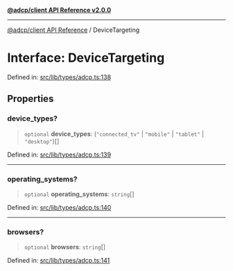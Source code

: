 [**@adcp/client API Reference v2.0.0**](../README.md)

***

[@adcp/client API Reference](../README.md) / DeviceTargeting

# Interface: DeviceTargeting

Defined in: [src/lib/types/adcp.ts:138](https://github.com/adcontextprotocol/adcp-client/blob/add23254eadaef025ae9fbe49b40948f459b98ff/src/lib/types/adcp.ts#L138)

## Properties

### device\_types?

> `optional` **device\_types**: (`"connected_tv"` \| `"mobile"` \| `"tablet"` \| `"desktop"`)[]

Defined in: [src/lib/types/adcp.ts:139](https://github.com/adcontextprotocol/adcp-client/blob/add23254eadaef025ae9fbe49b40948f459b98ff/src/lib/types/adcp.ts#L139)

***

### operating\_systems?

> `optional` **operating\_systems**: `string`[]

Defined in: [src/lib/types/adcp.ts:140](https://github.com/adcontextprotocol/adcp-client/blob/add23254eadaef025ae9fbe49b40948f459b98ff/src/lib/types/adcp.ts#L140)

***

### browsers?

> `optional` **browsers**: `string`[]

Defined in: [src/lib/types/adcp.ts:141](https://github.com/adcontextprotocol/adcp-client/blob/add23254eadaef025ae9fbe49b40948f459b98ff/src/lib/types/adcp.ts#L141)

